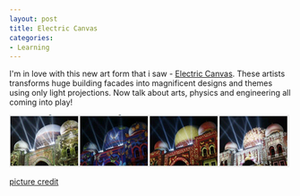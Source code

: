 ```yaml
---
layout: post
title: Electric Canvas
categories:
- Learning
---
```



I'm in love with this new art form that i saw - [Electric Canvas](http://www.theelectriccanvas.com.au/). These artists transforms huge building facades into magnificent designs and themes using only light projections. Now talk about arts, physics and engineering all coming into play!

[ ![](/img/electric_canvas.jpg "electric_canvas") ](http://share.sweska.net/files/electric_canvas.jpg)

[picture credit](http://www.theelectriccanvas.com.au/showcase/citrawarna1322.htm)

